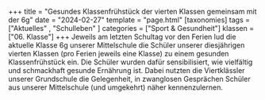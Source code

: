 +++
title = "Gesundes Klassenfrühstück der vierten Klassen gemeinsam mit der 6g"
date = "2024-02-27"
template = "page.html"
[taxonomies]
tags = ["Aktuelles" , "Schulleben" ]
categories = ["Sport & Gesundheit"]
klassen = ["06. Klasse"]
+++
Jeweils am letzten Schultag vor den Ferien lud die aktuelle Klasse 6g unserer
Mittelschule die Schüler unserer diesjährigen vierten Klassen (pro Ferien jeweils eine
Klasse) zu einem gesunden Klassenfrühstück ein. Die Schüler wurden dafür
sensibilisiert, wie vielfältig und schmackhaft gesunde Ernährung ist. Dabei nutzten
die Viertklässler unserer Grundschule die Gelegenheit, in zwanglosen Gesprächen
Schüler aus unserer Mittelschule (und umgekehrt) näher kennenzulernen.

<!-- more -->